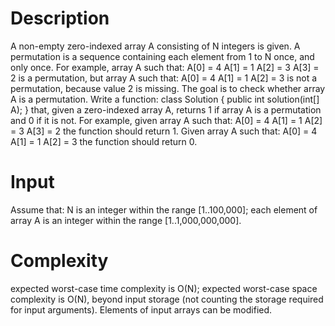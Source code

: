 Description
=======================

A non-empty zero-indexed array A consisting of N integers is given.
A permutation is a sequence containing each element from 1 to N once, and only once.
For example, array A such that:
    A[0] = 4
    A[1] = 1
    A[2] = 3
    A[3] = 2
is a permutation, but array A such that:
    A[0] = 4
    A[1] = 1
    A[2] = 3
is not a permutation, because value 2 is missing.
The goal is to check whether array A is a permutation.
Write a function:
class Solution { public int solution(int[] A); }
that, given a zero-indexed array A, returns 1 if array A is a permutation and 0 if it is not.
For example, given array A such that:
    A[0] = 4
    A[1] = 1
    A[2] = 3
    A[3] = 2
the function should return 1.
Given array A such that:
    A[0] = 4
    A[1] = 1
    A[2] = 3
the function should return 0.

Input
=======================

Assume that:
N is an integer within the range [1..100,000];
each element of array A is an integer within the range [1..1,000,000,000].

Complexity
=======================

expected worst-case time complexity is O(N);
expected worst-case space complexity is O(N), beyond input storage (not counting the storage required for input arguments).
Elements of input arrays can be modified.